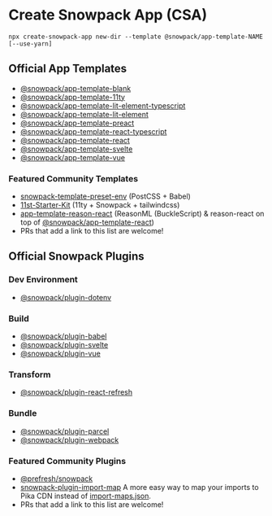 # Create Snowpack App (CSA)

```
npx create-snowpack-app new-dir --template @snowpack/app-template-NAME [--use-yarn]
```

## Official App Templates

- [@snowpack/app-template-blank](/templates/app-template-blank)
- [@snowpack/app-template-11ty](/templates/app-template-11ty)
- [@snowpack/app-template-lit-element-typescript](/templates/app-template-lit-element-typescript)
- [@snowpack/app-template-lit-element](/templates/app-template-lit-element)
- [@snowpack/app-template-preact](/templates/app-template-preact)
- [@snowpack/app-template-react-typescript](/templates/app-template-react-typescript)
- [@snowpack/app-template-react](/templates/app-template-react)
- [@snowpack/app-template-svelte](/templates/app-template-svelte)
- [@snowpack/app-template-vue](/templates/app-template-vue)

### Featured Community Templates

- [snowpack-template-preset-env](https://github.com/argyleink/snowpack-template-preset-env) (PostCSS + Babel)
- [11st-Starter-Kit](https://github.com/stefanfrede/11st-starter-kit) (11ty +
  Snowpack + tailwindcss)
- [app-template-reason-react](https://github.com/jihchi/app-template-reason-react) (ReasonML (BuckleScript) & reason-react on top of [@snowpack/app-template-react](/templates/app-template-react))
- PRs that add a link to this list are welcome!

## Official Snowpack Plugins

### Dev Environment

- [@snowpack/plugin-dotenv](/packages/plugin-dotenv)

### Build

- [@snowpack/plugin-babel](/packages/plugin-babel)
- [@snowpack/plugin-svelte](/packages/plugin-svelte)
- [@snowpack/plugin-vue](/packages/plugin-vue)

### Transform

- [@snowpack/plugin-react-refresh](/packages/plugin-react-refresh)

### Bundle

- [@snowpack/plugin-parcel](/packages/plugin-parcel)
- [@snowpack/plugin-webpack](/packages/plugin-webpack)

### Featured Community Plugins

- [@prefresh/snowpack](https://github.com/JoviDeCroock/prefresh)
- [snowpack-plugin-import-map](https://github.com/zhoukekestar/snowpack-plugin-import-map) A more easy way to map your imports to Pika CDN instead of [import-maps.json](https://github.com/WICG/import-maps).
- PRs that add a link to this list are welcome!
